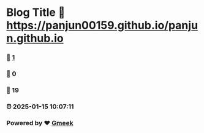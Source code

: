 # Blog Title :link: https://panjun00159.github.io/panjun.github.io 
### :page_facing_up: [1](https://panjun00159.github.io/panjun.github.io/tag.html) 
### :speech_balloon: 0 
### :hibiscus: 19 
### :alarm_clock: 2025-01-15 10:07:11 
### Powered by :heart: [Gmeek](https://github.com/Meekdai/Gmeek)
